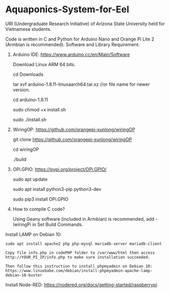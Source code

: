 # Aquaponics-System-for-Eel
URI (Undergraduate Research Initiative) of Arizona State University held for Vietnamese students.

Code is written in C and Python for Arduino Nano and Orange Pi Lite 2 (Armbian is recommended).
Software and Library Requirement:

1. Arduino IDE: https://www.arduino.cc/en/Main/Software

    Download Linux ARM 64 bits.
    
    cd Downloads
    
    tar xvf arduino-1.8.11-linuxaarch64.tar.xz //or file name for newer version.

    cd arduino-1.8.11

    sudo chmod +x install.sh

    sudo ./install.sh

2. WiringOP: https://github.com/orangepi-xunlong/wiringOP

    git clone https://github.com/orangepi-xunlong/wiringOP

    cd wiringOP

    ./build

3. OPi.GPIO: https://pypi.org/project/OPi.GPIO/

    sudo apt update

    sudo apt install python3-pip python3-dev

    sudo pip3 install OPi.GPIO

4. How to compile C code?

    Using Geany software (included in Armbian) is recommended, add -lwiringPi in Set Build Commands.

Install LAMP on Debian 10:

    sudo apt install apache2 php php-mysql mariadb-server mariadb-client
   
    Copy file info.php in codePHP folder to /var/www/html then access http://YOUR_PI_IP/info.php to make sure installation succeeded.
    
    Then follow this instruction to install phpmyadmin on Debian 10: https://www.linuxbabe.com/debian/install-phpmyadmin-apache-lamp-debian-10-buster
    
Install Node-RED: https://nodered.org/docs/getting-started/raspberrypi
